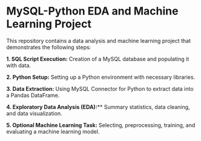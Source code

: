 # MySQL-Python EDA and Machine Learning Project

This repository contains a data analysis and machine learning project that demonstrates the following steps:

**1. SQL Script Execution:** Creation of a MySQL database and populating it with data.

**2. Python Setup:** Setting up a Python environment with necessary libraries.

**3. Data Extraction:** Using MySQL Connector for Python to extract data into a Pandas DataFrame.

**4. Exploratory Data Analysis (EDA):**** Summary statistics, data cleaning, and data visualization.

**5. Optional Machine Learning Task:** Selecting, preprocessing, training, and evaluating a machine learning model.
